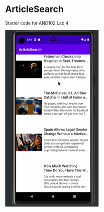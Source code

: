 # ArticleSearch
Starter code for AND102 Lab 4

<img src='articlesearch.gif' title='Video Walkthrough' width='300' alt='Video Walkthrough' />
